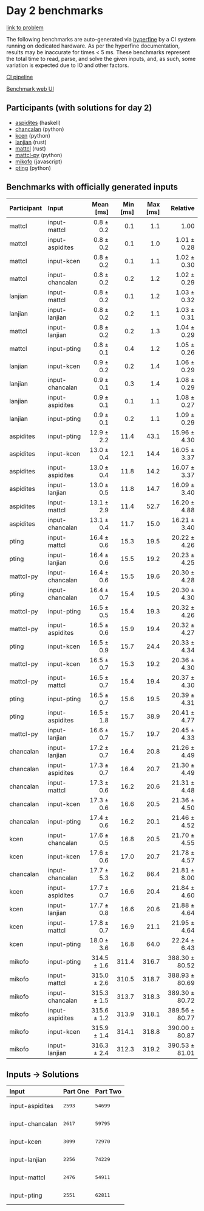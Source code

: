 # Day 2 benchmarks

[link to problem](https://adventofcode.com/2023/day/2)

The following benchmarks are auto-generated via
[hyperfine](https://github.com/sharkdp/hyperfine) by a CI system running on
dedicated hardware. As per the hyperfine documentation, results may be
inaccurate for times < 5 ms. These benchmarks represent the total time to read,
parse, and solve the given inputs, and, as such, some variation is expected due
to IO and other factors.

[CI pipeline](http://ci.papercode.net:8080/teams/main/pipelines/aoc2023)

[Benchmark web UI](https://aoc.ancalagon.black)


## Participants (with solutions for day 2)

- [aspidites](https://github.com/aspidites/aoc2023) (haskell)
- [chancalan](https://github.com/chancalan/aoc2023) (python)
- [kcen](https://github.com/kcen/aoc2023) (python)
- [lanjian](https://github.com/lanjian/aoc-2023) (rust)
- [mattcl](https://github.com/mattcl/aoc2023) (rust)
- [mattcl-py](https://github.com/mattcl/aoc2023-py) (python)
- [mikofo](https://github.com/mikofo/advent-of-code-2023) (javascript)
- [pting](https://github.com/pting/aoc2023) (python)


## Benchmarks with officially generated inputs

| Participant | Input | Mean [ms] | Min [ms] | Max [ms] | Relative |
|:---|:---|---:|---:|---:|---:|
| mattcl | input-mattcl | 0.8 ± 0.2 | 0.1 | 1.1 | 1.00 |
| mattcl | input-aspidites | 0.8 ± 0.2 | 0.1 | 1.0 | 1.01 ± 0.28 |
| mattcl | input-kcen | 0.8 ± 0.2 | 0.1 | 1.1 | 1.02 ± 0.30 |
| mattcl | input-chancalan | 0.8 ± 0.2 | 0.2 | 1.2 | 1.02 ± 0.29 |
| lanjian | input-mattcl | 0.8 ± 0.2 | 0.1 | 1.2 | 1.03 ± 0.32 |
| lanjian | input-lanjian | 0.8 ± 0.2 | 0.2 | 1.1 | 1.03 ± 0.31 |
| mattcl | input-lanjian | 0.8 ± 0.2 | 0.2 | 1.3 | 1.04 ± 0.29 |
| mattcl | input-pting | 0.8 ± 0.1 | 0.4 | 1.2 | 1.05 ± 0.26 |
| lanjian | input-kcen | 0.9 ± 0.2 | 0.2 | 1.4 | 1.06 ± 0.29 |
| lanjian | input-chancalan | 0.9 ± 0.1 | 0.3 | 1.4 | 1.08 ± 0.29 |
| lanjian | input-aspidites | 0.9 ± 0.1 | 0.1 | 1.1 | 1.08 ± 0.27 |
| lanjian | input-pting | 0.9 ± 0.1 | 0.2 | 1.1 | 1.09 ± 0.29 |
| aspidites | input-pting | 12.9 ± 2.2 | 11.4 | 43.1 | 15.96 ± 4.30 |
| aspidites | input-kcen | 13.0 ± 0.4 | 12.1 | 14.4 | 16.05 ± 3.37 |
| aspidites | input-aspidites | 13.0 ± 0.4 | 11.8 | 14.2 | 16.07 ± 3.37 |
| aspidites | input-lanjian | 13.0 ± 0.5 | 11.8 | 14.7 | 16.09 ± 3.40 |
| aspidites | input-mattcl | 13.1 ± 2.9 | 11.4 | 52.7 | 16.20 ± 4.88 |
| aspidites | input-chancalan | 13.1 ± 0.4 | 11.7 | 15.0 | 16.21 ± 3.40 |
| pting | input-mattcl | 16.4 ± 0.6 | 15.3 | 19.5 | 20.22 ± 4.26 |
| pting | input-lanjian | 16.4 ± 0.6 | 15.5 | 19.2 | 20.23 ± 4.25 |
| mattcl-py | input-chancalan | 16.4 ± 0.6 | 15.5 | 19.6 | 20.30 ± 4.28 |
| pting | input-chancalan | 16.4 ± 0.7 | 15.4 | 19.5 | 20.30 ± 4.30 |
| mattcl-py | input-pting | 16.5 ± 0.5 | 15.4 | 19.3 | 20.32 ± 4.26 |
| mattcl-py | input-aspidites | 16.5 ± 0.6 | 15.9 | 19.4 | 20.32 ± 4.27 |
| pting | input-kcen | 16.5 ± 0.9 | 15.7 | 24.4 | 20.33 ± 4.34 |
| mattcl-py | input-kcen | 16.5 ± 0.7 | 15.3 | 19.2 | 20.36 ± 4.30 |
| mattcl-py | input-mattcl | 16.5 ± 0.7 | 15.4 | 19.4 | 20.37 ± 4.30 |
| pting | input-pting | 16.5 ± 0.7 | 15.6 | 19.5 | 20.39 ± 4.31 |
| pting | input-aspidites | 16.5 ± 1.8 | 15.7 | 38.9 | 20.41 ± 4.77 |
| mattcl-py | input-lanjian | 16.6 ± 0.7 | 15.7 | 19.7 | 20.45 ± 4.33 |
| chancalan | input-lanjian | 17.2 ± 0.7 | 16.4 | 20.8 | 21.26 ± 4.49 |
| chancalan | input-aspidites | 17.3 ± 0.7 | 16.4 | 20.7 | 21.30 ± 4.49 |
| chancalan | input-mattcl | 17.3 ± 0.6 | 16.2 | 20.6 | 21.31 ± 4.48 |
| chancalan | input-kcen | 17.3 ± 0.6 | 16.6 | 20.5 | 21.36 ± 4.50 |
| chancalan | input-pting | 17.4 ± 0.6 | 16.2 | 20.1 | 21.46 ± 4.52 |
| kcen | input-chancalan | 17.6 ± 0.5 | 16.8 | 20.5 | 21.70 ± 4.55 |
| kcen | input-kcen | 17.6 ± 0.6 | 17.0 | 20.7 | 21.78 ± 4.57 |
| chancalan | input-chancalan | 17.7 ± 5.3 | 16.2 | 86.4 | 21.81 ± 8.00 |
| kcen | input-aspidites | 17.7 ± 0.7 | 16.6 | 20.4 | 21.84 ± 4.60 |
| kcen | input-lanjian | 17.7 ± 0.8 | 16.6 | 20.6 | 21.88 ± 4.64 |
| kcen | input-mattcl | 17.8 ± 0.7 | 16.9 | 21.1 | 21.95 ± 4.64 |
| kcen | input-pting | 18.0 ± 3.6 | 16.8 | 64.0 | 22.24 ± 6.43 |
| mikofo | input-pting | 314.5 ± 1.6 | 311.4 | 316.7 | 388.30 ± 80.52 |
| mikofo | input-mattcl | 315.0 ± 2.6 | 310.5 | 318.7 | 388.93 ± 80.69 |
| mikofo | input-chancalan | 315.3 ± 1.5 | 313.7 | 318.3 | 389.30 ± 80.72 |
| mikofo | input-aspidites | 315.6 ± 1.2 | 313.9 | 318.1 | 389.56 ± 80.77 |
| mikofo | input-kcen | 315.9 ± 1.4 | 314.1 | 318.8 | 390.00 ± 80.87 |
| mikofo | input-lanjian | 316.3 ± 2.4 | 312.3 | 319.2 | 390.53 ± 81.01 |


## Inputs -> Solutions

| Input | Part One | Part Two |
|:---|:---|:---|
|input-aspidites|<pre>2593</pre>|<pre>54699</pre>|
|input-chancalan|<pre>2617</pre>|<pre>59795</pre>|
|input-kcen|<pre>3099</pre>|<pre>72970</pre>|
|input-lanjian|<pre>2256</pre>|<pre>74229</pre>|
|input-mattcl|<pre>2476</pre>|<pre>54911</pre>|
|input-pting|<pre>2551</pre>|<pre>62811</pre>|